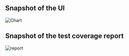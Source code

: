 

## Snapshot of the UI

![Chart](https://github.com/user-attachments/assets/c845bff5-e638-48ec-9648-0b1ccc089726)

## Snapshot of the test coverage report

![report](https://github.com/user-attachments/assets/ccc1aeeb-c7b7-40f0-b4f6-3457ec40ce2a)

